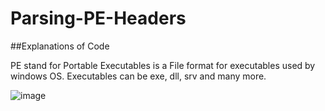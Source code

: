 # Parsing-PE-Headers

##Explanations of Code

PE stand for Portable Executables is a File format for executables used by windows OS. Executables can be exe, dll, srv and many more.

![image](https://github.com/user-attachments/assets/1f7b8ee0-9b92-4a13-90e7-97a6df5b283f)
